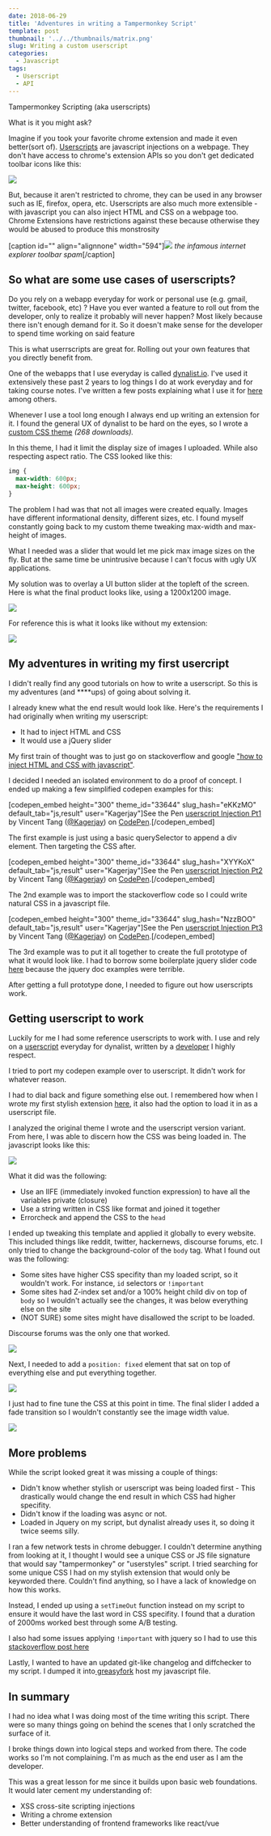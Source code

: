 ```yaml
---
date: 2018-06-29
title: 'Adventures in writing a Tampermonkey Script'
template: post
thumbnail: '../../thumbnails/matrix.png'
slug: Writing a custom userscript
categories:
  - Javascript
tags:
  - Userscript
  - API
---
```


Tampermonkey Scripting (aka userscripts)

What is it you might ask?

Imagine if you took your favorite chrome extension and made it even better(sort of). [Userscripts](https://chrome.google.com/webstore/detail/tampermonkey/dhdgffkkebhmkfjojejmpbldmpobfkfo?hl=en) are javascript injections on a webpage. They don't have access to chrome's extension APIs so you don't get dedicated toolbar icons like this:

![](./images/userscript_1.png)

But, because it aren't restricted to chrome, they can be used in any browser such as IE, firefox, opera, etc. Userscripts are also much more extensible - with javascript you can also inject HTML and CSS on a webpage too. Chrome Extensions have restrictions against these because otherwise they would be abused to produce this monstrosity

[caption id="" align="alignnone" width="594"]![](./images/userscript_2.png)
 _the infamous internet explorer toolbar spam_[/caption]

## 

## So what are some use cases of userscripts?

Do you rely on a webapp everyday for work or personal use (e.g. gmail, twitter, facebook, etc) ? Have you ever wanted a feature to roll out from the developer, only to realize it probably will never happen? Most likely because there isn't enough demand for it. So it doesn't make sense for the developer to spend time working on said feature

This is what userrscripts are great for. Rolling out your own features that you directly benefit from.

One of the webapps that I use everyday is called [dynalist.io](https://dynalist.io). I've used it extensively these past 2 years to log things I do at work everyday and for taking course notes. I've written a few posts explaining what I use it for [here](http://vincentntang.com/2017/06/24/how-i-use-dynalist-io/) among others.

Whenever I use a tool long enough I always end up writing an extension for it. I found the general UX of dynalist to be hard on the eyes, so I wrote a [custom CSS theme](https://userstyles.org/styles/144225/dynalist-simple-colors-for-default-theme) _(268 downloads)._

In this theme, I had it limit the display size of images I uploaded. While also respecting aspect ratio. The CSS  looked like this:

```css
img {
  max-width: 600px;
  max-height: 600px;
}
```

The problem I had was that not all images were created equally. Images have different informational density, different sizes, etc. I found myself constantly going back to my custom theme tweaking max-width and max-height of images.

What I needed was a slider that would let me pick max image sizes on the fly. But at the same time be unintrusive because I can't focus with ugly UX applications.

My solution was to overlay a UI button slider at the topleft of the screen. Here is what the final product looks like, using a 1200x1200 image.

![](./images/userscript_3.gif)

For reference this is what it looks like without my extension:

![](./images/userscript_4.png)

## My adventures in writing my first usercript

I didn't really find any good tutorials on how to write a userscript. So this is my adventures (and ****ups) of going about solving it.

I already knew what the end result would look like. Here's the requirements I had originally when writing my userscript:

*   It had to inject HTML and CSS
*   It would use a jQuery slider

My first train of thought was to just go on stackoverflow and google ["how to inject HTML and CSS with javascript"](https://stackoverflow.com/questions/707565/how-do-you-add-css-with-javascript/14898381#14898381).

I decided I needed an isolated environment to do a proof of concept. I ended up making a few simplified codepen examples for this:

[codepen_embed height="300" theme_id="33644" slug_hash="eKKzMO" default_tab="js,result" user="Kagerjay"]See the Pen <a href='https://codepen.io/Kagerjay/pen/eKKzMO/'>userscript Injection Pt1</a> by Vincent Tang (<a href='https://codepen.io/Kagerjay'>@Kagerjay</a>) on <a href='https://codepen.io'>CodePen</a>.[/codepen_embed]

The first example is just using a basic querySelector to append a div element. Then targeting the CSS after.

[codepen_embed height="300" theme_id="33644" slug_hash="XYYKoX" default_tab="js,result" user="Kagerjay"]See the Pen <a href='https://codepen.io/Kagerjay/pen/XYYKoX/'>userscript Injection Pt2</a> by Vincent Tang (<a href='https://codepen.io/Kagerjay'>@Kagerjay</a>) on <a href='https://codepen.io'>CodePen</a>.[/codepen_embed]

The 2nd example was to import the stackoverflow code so I could write natural CSS in a javascript file.

[codepen_embed height="300" theme_id="33644" slug_hash="NzzBOO" default_tab="js,result" user="Kagerjay"]See the Pen <a href='https://codepen.io/Kagerjay/pen/NzzBOO/'>userscript Injection Pt3</a> by Vincent Tang (<a href='https://codepen.io/Kagerjay'>@Kagerjay</a>) on <a href='https://codepen.io'>CodePen</a>.[/codepen_embed]

The 3rd example was to put it all together to create the full prototype of what it would look like. I had to borrow some boilerplate jquery slider code [here](https://codepen.io/tutsplus/pen/bdxWbB) because the jquery doc examples were terrible.

After getting a full prototype done, I needed to figure out how userscripts work.

## Getting userscript to work

Luckily for me I had some reference userscripts to work with. I use and rely on a [userscript](https://greasyfork.org/en/scripts/31392-dynalist-powerpack-2) everyday for dynalist, written by a [developer](http://talk.dynalist.io/t/powerpack-2/977) I highly respect.

I tried to port my codepen example over to userscript. It didn't work for whatever reason.

I had to dial back and figure something else out. I remembered how when I wrote my first stylish extension [here](https://userstyles.org/styles/144225/dynalist-simple-colors-for-default-theme), it also had the option to load it in as a userscript file.

I analyzed the original theme I wrote and the userscript version variant. From here, I was able to discern how the CSS was being loaded in. The javascript looks like this:

![](./images/userscript_5.png)

What it did was the following:

*   Use an IIFE (immediately invoked function expression) to have all the variables private (closure)
*   Use a string written in CSS like format and joined it together
*   Errorcheck and append the CSS to the `head`

I ended up tweaking this template and applied it globally to every website. This included things like reddit, twitter, hackernews, discourse forums, etc. I only tried to change the background-color of the `body` tag. What I found out was the following:

*   Some sites have higher CSS specifity than my loaded script, so it wouldn't work. For instance, `id` selectors or `!important`
*   Some sites had Z-index set and/or a 100% height child div on top of `body` so I wouldn't actually see the changes, it was below everything else on the site
*   (NOT SURE) some sites might have disallowed the script to be loaded.

Discourse forums was the only one that worked.

![](./images/userscript_6.png)

Next, I needed to add a `position: fixed` element that sat on top of everything else and put everything together.

![](./images/userscript_7.gif)

I just had to fine tune the CSS at this point in time. The final slider I added a fade transition so I wouldn't constantly see the image width value.

![](./images/userscript_8.gif)

## More problems

While the script looked great it was missing a couple of things:

*   Didn't know whether stylish or userscript was being loaded first - This drastically would change the end result in which CSS had higher specifity.
*   Didn't know if the loading was async or not.
*   Loaded in Jquery on my script, but dynalist already uses it, so doing it twice seems silly.

I ran a few network tests in chrome debugger. I couldn't determine anything from looking at it, I thought I would see a unique CSS or JS file signature that would say "tampermonkey" or "userstyles" script. I tried searching for some unique CSS I had on my stylish extension that would only be keyworded there. Couldn't find anything, so I have a lack of knowledge on how this works.

Instead, I ended up using a `setTimeOut` function instead on my script to ensure it would have the last word in CSS specifity. I found that a duration of 2000ms worked best through some A/B testing.

I also had some issues applying `!important` with jquery so I had to use this [stackoverflow post here](https://stackoverflow.com/questions/1986182/how-to-include-important-in-jquery)

Lastly, I wanted to have an updated git-like changelog and diffchecker to my script. I dumped it into[ greasyfork](https://greasyfork.org/en/scripts/369888-dynalist-image-resizer-v1) host my javascript file.

## In summary

I had no idea what I was doing most of the time writing this script. There were so many things going on behind the scenes that I only scratched the surface of it.

I broke things down into logical steps and worked from there. The code works so I'm not complaining. I'm as much as the end user as I am the developer.

This was a great lesson for me since it builds upon basic web foundations. It would later cement my understanding of:

*   XSS cross-site scripting injections
*   Writing a chrome extension
*   Better understanding of frontend frameworks like react/vue